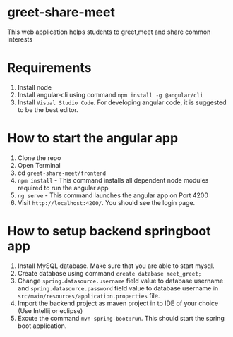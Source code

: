 # greet-share-meet
This web application helps students to greet,meet and share common interests

# Requirements
1. Install node
2. Install angular-cli using command `npm install -g @angular/cli`
3. Install `Visual Studio Code`. For developing angular code, it is suggested to be the best editor.

# How to start the angular app

1. Clone the repo
2. Open Terminal
3. cd `greet-share-meet/frontend`
4. `npm install` - This command installs all dependent node modules required to run the angular app
5. `ng serve` - This command launches the angular app on Port 4200
6. Visit `http://localhost:4200/`. You should see the login page.

# How to setup backend springboot app

1. Install MySQL database. Make sure that you are able to start mysql.
2. Create database using command `create database meet_greet;`
3. Change `spring.datasource.username` field value to database username and `spring.datasource.password` field value to database username in `src/main/resources/application.properties` file.
4. Import the backend project as maven project in to IDE of your choice (Use Intellij or eclipse)
5. Excute the command `mvn spring-boot:run`. This should start the spring boot application.

